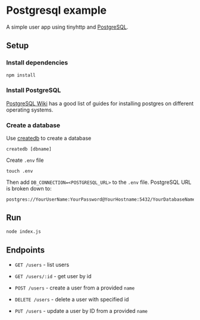 # Postgresql example

A simple user app using tinyhttp and [PostgreSQL](https://www.postgresql.org/).

## Setup

### Install dependencies

```sh
npm install
```

### Install PostgreSQL

[PostgreSQL Wiki](https://wiki.postgresql.org/wiki/Detailed_installation_guides) has a good list of guides for installing postgres on different operating systems.

### Create a database

Use [createdb](https://www.postgresql.org/docs/10/app-createdb.html#:~:text=createdb%20creates%20a%20new%20PostgreSQL,the%20SQL%20command%20CREATE%20DATABASE.) to create a database

```
createdb [dbname]
```

Create `.env` file

```
touch .env
```

Then add `DB_CONNECTION=<POSTGRESQL_URL>` to the `.env` file. PostgreSQL URL is broken down to:

```
postgres://YourUserName:YourPassword@YourHostname:5432/YourDatabaseName
```

## Run

```sh
node index.js
```

## Endpoints

- `GET /users` - list users

- `GET /users/:id` - get user by id

- `POST /users` - create a user from a provided `name`

- `DELETE /users` - delete a user with specified id

- `PUT /users` - update a user by ID from a provided `name`